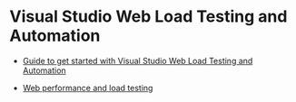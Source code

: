 #  Visual Studio Web Load Testing and Automation

  * [Guide to get started with Visual Studio Web Load Testing and Automation](https://mitra.computa.asia/articles/msdn-guide-get-started-visual-studio-web-load-testing-and-automation)

* [Web performance and load testing](https://docs.microsoft.com/en-us/visualstudio/test/quickstart-create-a-load-test-project?view=vs-2017)
  
  
  
